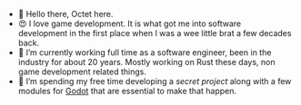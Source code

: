 - 👋 Hello there, Octet here.
- 😍 I love game development. It is what got me into software development in the first place when I was a wee little brat a few decades back.
- 💼 I’m currently working full time as a software engineer, been in the industry for about 20 years. Mostly working on Rust these days, non game development related things.
- 🦄 I’m spending my free time developing a *secret project* along with a few modules for [Godot](https://github.com/godotengine/godot) that are essential to make that happen.
